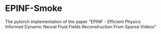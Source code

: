 # EPINF-Smoke
The pytorch implementation of the paper "EPINF - Efficient Physics Informed Dynamic Neural Fluid Fields Reconstruction From Sparse Videos"
